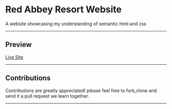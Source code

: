 # Red Abbey Resort Website
A website showcasing my understanding of semantic html and css
___
## Preview
[Live Site]()
___
## Contributions
Contributions are greatly appreciated! please feel free to fork,clone and send it a pull request we learn together.
___